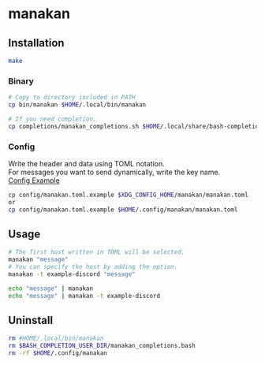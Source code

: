 # manakan

## Installation

```bash
make
```
### Binary

```bash
# Copy to directory included in PATH
cp bin/manakan $HOME/.local/bin/manakan

# If you need completion.
cp completions/manakan_completions.sh $HOME/.local/share/bash-completion/manakan_completions.sh 
```
### Config

Write the header and data using TOML notation.  
For messages you want to send dynamically, write the key name.  
[Config Example](https://github.com/recelsus/manakan/blob/master/config/manakan.toml.example)
```bash
cp config/manakan.toml.example $XDG_CONFIG_HOME/manakan/manakan.toml 
or
cp config/manakan.toml.example $HOME/.config/manakan/manakan.toml 
```

## Usage

```bash
# The first host written in TOML will be selected.
manakan "message"
# You can specify the host by adding the option.
manakan -t example-discord "message"

echo "message" | manakan 
echo "message" | manakan -t example-discord
```

## Uninstall
```bash
rm #HOME/.local/bin/manakan
rm $BASH_COMPLETION_USER_DIR/manakan_completions.bash
rm -rf $HOME/.config/manakan
```
